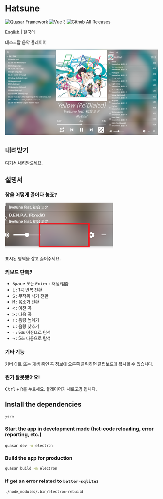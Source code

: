 # Hatsune
![Quasar Framework](https://img.shields.io/badge/Quasar-Framework-1976D2?style=flat-square&logo=quasar)
![Vue 3](https://img.shields.io/badge/Vue.js-3-4FC08D?style=flat-square&logo=vue)
![Github All Releases](https://img.shields.io/github/downloads/ghj1214kr/hatsune/total?color=39c5bb&style=flat-square)

[English](https://github.com/ghj1214kr/hatsune#readme) | 한국어

데스크탑 음악 플레이어

![Screenshot](screenshot.png)

## 내려받기

[여기서 내려받으세요](https://github.com/ghj1214kr/hatsune/releases/latest).

## 설명서

### 창을 어떻게 끌어다 놓죠?

![Dragzone](dragzone.png)

표시된 영역을 잡고 끌어주세요.

### 키보드 단축키

- <kbd>Space</kbd> 또는 <kbd>Enter</kbd> : 재생/멈춤   
- <kbd>L</kbd> : 1곡 반복 전환   
- <kbd>S</kbd> : 무작위 섞기 전환   
- <kbd>M</kbd> : 음소거 전환  
- <kbd><</kbd> : 이전 곡   
- <kbd>></kbd> : 다음 곡   
- <kbd>↑</kbd> : 음량 높이기   
- <kbd>↓</kbd> : 음량 낮추기   
- <kbd>←</kbd> : 5초 이전으로 탐색  
- <kbd>→</kbd> : 5초 다음으로 탐색  

### 기타 기능

커버 아트 또는 재생 중인 곡 정보에 오른쪽 클릭하면 클립보드에 복사할 수 있습니다.

### 뭔가 잘못됐어요!

<kbd>Ctrl</kbd> + <kbd>R</kbd>를 누르세요. 플레이어가 새로고침 됩니다.

## Install the dependencies
```bash
yarn
```

### Start the app in development mode (hot-code reloading, error reporting, etc.)
```bash
quasar dev -m electron
```

### Build the app for production
```bash
quasar build -m electron
```

### If get an error related to `better-sqlite3`
```bash
./node_modules/.bin/electron-rebuild
```
